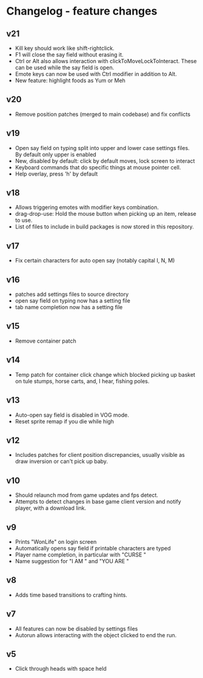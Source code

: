 # Changelog - feature changes

## v21

- Kill key should work like shift-rightclick.
- F1 will close the say field without erasing it.
- Ctrl or Alt also allows interaction with clickToMoveLockToInteract. These can be used while the say field is open.
- Emote keys can now be used with Ctrl modifier in addition to Alt.
- New feature: highlight foods as Yum or Meh

## v20

- Remove position patches (merged to main codebase) and fix conflicts

## v19

- Open say field on typing split into upper and lower case settings files. By default only upper is enabled
- New, disabled by default: click by default moves, lock screen to interact
- Keyboard commands that do specific things at mouse pointer cell.
- Help overlay, press 'h' by default

## v18

- Allows triggering emotes with modifier keys combination. 
- drag-drop-use: Hold the mouse button when picking up an item, release to use.
- List of files to include in build packages is now stored in this repository.

## v17

- Fix certain characters for auto open say (notably capital I, N, M)

## v16

- patches add settings files to source directory
- open say field on typing now has a setting file
- tab name completion now has a setting file

## v15

- Remove container patch

## v14

- Temp patch for container click change which blocked picking up basket on tule stumps, horse carts, and, I hear, fishing poles.

## v13

- Auto-open say field is disabled in VOG mode.
- Reset sprite remap if you die while high

## v12

- Includes patches for client position discrepancies, usually visible as draw inversion or can't pick up baby.

## v10

- Should relaunch mod from game updates and fps detect.
- Attempts to detect changes in base game client version and notify player, with a download link.

## v9

- Prints "WonLife" on login screen
- Automatically opens say field if printable characters are typed
- Player name completion, in particular with "CURSE "
- Name suggestion for "I AM " and "YOU ARE "

## v8

- Adds time based transitions to crafting hints.

## v7

- All features can now be disabled by settings files
- Autorun allows interacting with the object clicked to end the run.

## v5

- Click through heads with space held
